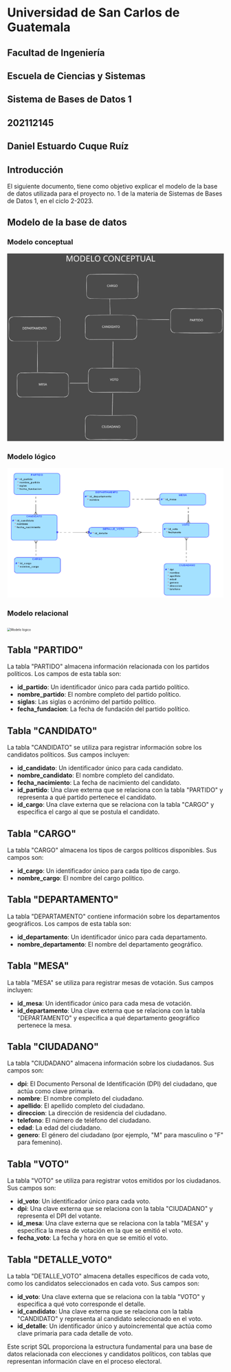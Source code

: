 # Universidad de San Carlos de Guatemala

## Facultad de Ingeniería

## Escuela de Ciencias y Sistemas

## Sistema de Bases de Datos 1

## 202112145

## Daniel Estuardo Cuque Ruíz

## Introducción

El siguiente documento, tiene como objetivo explicar el modelo de la base de datos utilizada para el proyecto no. 1 de la materia de Sistemas de Bases de Datos 1, en el ciclo 2-2023.

## Modelo de la base de datos

### Modelo conceptual
<img src="./assets/modelo-conceptual.svg" alt="Modelo conceptual" style="zoom: 50%;" />

### Modelo lógico
<img src="./assets/logical.png" alt="Modelo lógico" style="zoom: 50%;" />

### Modelo relacional
<img src="./assets/relational.jpg.jpg" alt="Modelo lógico" style="zoom: 50%;" />

## Tabla "PARTIDO"

La tabla "PARTIDO" almacena información relacionada con los partidos políticos. Los campos de esta tabla son:

- **id_partido**: Un identificador único para cada partido político.
- **nombre_partido**: El nombre completo del partido político.
- **siglas**: Las siglas o acrónimo del partido político.
- **fecha_fundacion**: La fecha de fundación del partido político.

## Tabla "CANDIDATO"

La tabla "CANDIDATO" se utiliza para registrar información sobre los candidatos políticos. Sus campos incluyen:

- **id_candidato**: Un identificador único para cada candidato.
- **nombre_candidato**: El nombre completo del candidato.
- **fecha_nacimiento**: La fecha de nacimiento del candidato.
- **id_partido**: Una clave externa que se relaciona con la tabla "PARTIDO" y representa a qué partido pertenece el candidato.
- **id_cargo**: Una clave externa que se relaciona con la tabla "CARGO" y especifica el cargo al que se postula el candidato.

## Tabla "CARGO"

La tabla "CARGO" almacena los tipos de cargos políticos disponibles. Sus campos son:

- **id_cargo**: Un identificador único para cada tipo de cargo.
- **nombre_cargo**: El nombre del cargo político.

## Tabla "DEPARTAMENTO"

La tabla "DEPARTAMENTO" contiene información sobre los departamentos geográficos. Los campos de esta tabla son:

- **id_departamento**: Un identificador único para cada departamento.
- **nombre_departamento**: El nombre del departamento geográfico.

## Tabla "MESA"

La tabla "MESA" se utiliza para registrar mesas de votación. Sus campos incluyen:

- **id_mesa**: Un identificador único para cada mesa de votación.
- **id_departamento**: Una clave externa que se relaciona con la tabla "DEPARTAMENTO" y especifica a qué departamento geográfico pertenece la mesa.

## Tabla "CIUDADANO"

La tabla "CIUDADANO" almacena información sobre los ciudadanos. Sus campos son:

- **dpi**: El Documento Personal de Identificación (DPI) del ciudadano, que actúa como clave primaria.
- **nombre**: El nombre completo del ciudadano.
- **apellido**: El apellido completo del ciudadano.
- **direccion**: La dirección de residencia del ciudadano.
- **telefono**: El número de teléfono del ciudadano.
- **edad**: La edad del ciudadano.
- **genero**: El género del ciudadano (por ejemplo, "M" para masculino o "F" para femenino).

## Tabla "VOTO"

La tabla "VOTO" se utiliza para registrar votos emitidos por los ciudadanos. Sus campos son:

- **id_voto**: Un identificador único para cada voto.
- **dpi**: Una clave externa que se relaciona con la tabla "CIUDADANO" y representa el DPI del votante.
- **id_mesa**: Una clave externa que se relaciona con la tabla "MESA" y especifica la mesa de votación en la que se emitió el voto.
- **fecha_voto**: La fecha y hora en que se emitió el voto.

## Tabla "DETALLE_VOTO"

La tabla "DETALLE_VOTO" almacena detalles específicos de cada voto, como los candidatos seleccionados en cada voto. Sus campos son:

- **id_voto**: Una clave externa que se relaciona con la tabla "VOTO" y especifica a qué voto corresponde el detalle.
- **id_candidato**: Una clave externa que se relaciona con la tabla "CANDIDATO" y representa al candidato seleccionado en el voto.
- **id_detalle**: Un identificador único y autoincremental que actúa como clave primaria para cada detalle de voto.

Este script SQL proporciona la estructura fundamental para una base de datos relacionada con elecciones y candidatos políticos, con tablas que representan información clave en el proceso electoral.